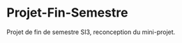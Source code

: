 Projet-Fin-Semestre
===================

Projet de fin de semestre SI3, reconception du mini-projet.
